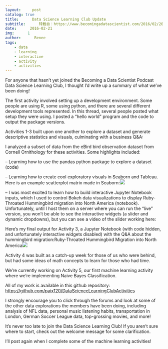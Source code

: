 ```yaml
---
layout:     post
catalog: true
title:      Data Science Learning Club Update
subtitle:      转载自：https://www.becomingadatascientist.com/2016/02/20/data-science-learning-club-update/
date:      2016-02-21
img:      1
author:      Renee
tags:
    - data
    - learning
    - interactive
    - activity
    - activities
---
```


For anyone that hasn’t yet joined the Becoming a Data Scientist Podcast Data Science Learning Club, I thought I’d write up a summary of what we’ve been doing!

The first activity involved setting up a development environment. Some people are using R, some using python, and there are several different development tools represented. In this thread, several people posted what setup they were using. I posted a “hello world” program and the code to output the package versions.

Activities 1-3 built upon one another to explore a dataset and generate descriptive statistics and visuals, culminating with a business Q&A:

I analyzed a subset of data from the eBird bird observation dataset from Cornell Ornithology for these activities. Some highlights included:

– Learning how to use the pandas python package to explore a dataset (code)

– Learning how to create cool exploratory visuals in Seaborn and Tableau. Here is an example scatterplot matrix made in Seaborn:![](https://raw.githubusercontent.com/paix120/DataScienceLearningClubActivities/master/Activity02/Seaborn_ScatterplotMatrix_SelectCols.png)


– I was most excited to learn how to build interactive Jupyter Notebook inputs, which I used to control Bokeh data visualizations to display Ruby-Throated Hummingbird migration into North America (notebook). Unfortunately, until I host them on a server where you can run the “live” version, you won’t be able to see the interactive widgets (a slider and dynamic dropdowns), but you can see a video of the slider working here:

Here’s my final output for Activity 3, a Jupyter Notebook (with code hidden, and unfortunately interactive widgets disabled) with the Q&A about the hummingbird migration:Ruby-Throated Hummingbird Migration into North America![](https://www.becomingadatascientist.com/wp-content/uploads/2016/02/jupyter_notebook_1.jpg)


Activity 4 was built as a catch-up week for those of us who were behind, but had some ideas of math concepts to learn for those who had time.

We’re currently working on Activity 5, our first machine learning activity where we’re implementing Naive Bayes Classification.

All of my work is available in this github repository: https://github.com/paix120/DataScienceLearningClubActivities

I strongly encourage you to click through the forums and look at some of the other data explorations the members have been doing, including analysis of NFL data, personal music listening habits, transportation in London, German Soccer League data, top-grossing movies, and more!

It’s never too late to join the Data Science Learning Club! If you aren’t sure where to start, check out the welcome message for some clarification.

I’ll post again when I complete some of the machine learning activities!
